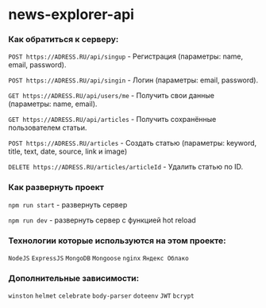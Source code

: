 # news-explorer-api

### Как обратиться к серверу:

`POST https://ADRESS.RU/api/singup` - Регистрация (параметры: name, email, password).

`POST https://ADRESS.RU/api/singin` - Логин (параметры: email, password).

`GET https://ADRESS.RU/api/users/me` - Получить свои данные (параметры: name, email).

`GET https://ADRESS.RU/api/articles` - Получить сохранённые пользователем статьи.

`POST https://ADRESS.RU/articles` - Создать статью (параметры: keyword, title, text, date, source, link и image)

`DELETE https://ADRESS.RU/articles/articleId` - Удалить статью по ID.

### Как развернуть проект
`npm run start` - развернуть сервер

`npm run dev` - развернуть сервер с функцией hot reload

### Технологии которые используются на этом проекте:

`NodeJS`
`ExpressJS`
`MongoDB`
`Mongoose`
`nginx`
`Яндекс Облако`

### Дополнительные зависимости:

`winston` 
`helmet`
`celebrate`
`body-parser`
`doteenv`
`JWT`
`bcrypt`
